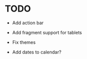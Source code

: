 
TODO
====

* Add action bar

* Add fragment support for tablets

* Fix themes

* Add dates to calendar?

